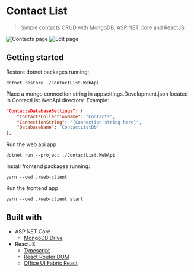 # Contact List

> Simple contacts CRUD with MongoDB, ASP.NET Core and ReactJS

![Contacts page](./Screenshots/home-page.png)
![Edit page](./Screenshots/edit-page.png)

## Getting started

Restore dotnet packages running:

```
dotnet restore ./ContactList.WebApi
```

Place a mongo connection string in appsettings.Development.json located in ContactList.WebApi directory.
Example:

```json
"ContactsDatabaseSettings": {
    "ContactsCollectionName": "Contacts",
    "ConnectionString": "{Connection string here}",
    "DatabaseName": "ContactListDb"
},
```

Run the web api app

```
dotnet run --project ./ContactList.WebApi
```

Install frontend packages running:

```
yarn --cwd ./web-client
```

Run the frontend app

```
yarn --cwd ./web-client start
```

## Built with

-   ASP.NET Core
    -   [MongoDB.Drive](https://github.com/mongodb/mongo-csharp-driver)
-   ReactJS
    -   [Typescript](https://www.typescriptlang.org/)
    -   [React Router DOM](https://reacttraining.com/react-router/web/guides/quick-start)
    -   [Office UI Fabric React](https://github.com/OfficeDev/office-ui-fabric-react)
